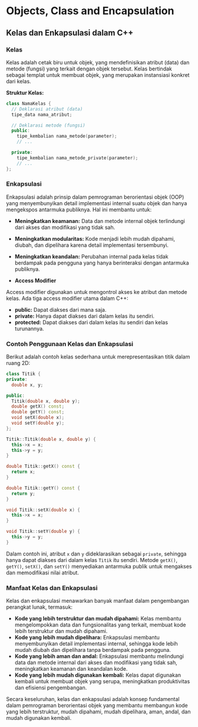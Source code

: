 # Objects, Class and Encapsulation

## Kelas dan Enkapsulasi dalam C++

### **Kelas**

Kelas adalah cetak biru untuk objek, yang mendefinisikan atribut (data) dan metode (fungsi) yang terkait dengan objek tersebut. Kelas bertindak sebagai templat untuk membuat objek, yang merupakan instansiasi konkret dari kelas.

**Struktur Kelas:**

```c++
class NamaKelas {
  // Deklarasi atribut (data)
  tipe_data nama_atribut;

  // Deklarasi metode (fungsi)
  public:
    tipe_kembalian nama_metode(parameter);
    // ...

  private:
    tipe_kembalian nama_metode_private(parameter);
    // ...
};
```

### **Enkapsulasi**

Enkapsulasi adalah prinsip dalam pemrograman berorientasi objek (OOP) yang menyembunyikan detail implementasi internal suatu objek dan hanya mengekspos antarmuka publiknya. Hal ini membantu untuk:

- **Meningkatkan keamanan:** Data dan metode internal objek terlindungi dari akses dan modifikasi yang tidak sah.
- **Meningkatkan modularitas:** Kode menjadi lebih mudah dipahami, diubah, dan dipelihara karena detail implementasi tersembunyi.
- **Meningkatkan keandalan:** Perubahan internal pada kelas tidak berdampak pada pengguna yang hanya berinteraksi dengan antarmuka publiknya.

- **Access Modifier**

Access modifier digunakan untuk mengontrol akses ke atribut dan metode kelas. Ada tiga access modifier utama dalam C++:

- **public:** Dapat diakses dari mana saja.
- **private:** Hanya dapat diakses dari dalam kelas itu sendiri.
- **protected:** Dapat diakses dari dalam kelas itu sendiri dan kelas turunannya.

### **Contoh Penggunaan Kelas dan Enkapsulasi**

Berikut adalah contoh kelas sederhana untuk merepresentasikan titik dalam ruang 2D:

```c++
class Titik {
private:
  double x, y;

public:
  Titik(double x, double y);
  double getX() const;
  double getY() const;
  void setX(double x);
  void setY(double y);
};

Titik::Titik(double x, double y) {
  this->x = x;
  this->y = y;
}

double Titik::getX() const {
  return x;
}

double Titik::getY() const {
  return y;
}

void Titik::setX(double x) {
  this->x = x;
}

void Titik::setY(double y) {
  this->y = y;
}
```

Dalam contoh ini, atribut `x` dan `y` dideklarasikan sebagai `private`, sehingga hanya dapat diakses dari dalam kelas `Titik` itu sendiri. Metode `getX()`, `getY()`, `setX()`, dan `setY()` menyediakan antarmuka publik untuk mengakses dan memodifikasi nilai atribut.

### **Manfaat Kelas dan Enkapsulasi**

Kelas dan enkapsulasi menawarkan banyak manfaat dalam pengembangan perangkat lunak, termasuk:

- **Kode yang lebih terstruktur dan mudah dipahami:** Kelas membantu mengelompokkan data dan fungsionalitas yang terkait, membuat kode lebih terstruktur dan mudah dipahami.
- **Kode yang lebih mudah dipelihara:** Enkapsulasi membantu menyembunyikan detail implementasi internal, sehingga kode lebih mudah diubah dan dipelihara tanpa berdampak pada pengguna.
- **Kode yang lebih aman dan andal:** Enkapsulasi membantu melindungi data dan metode internal dari akses dan modifikasi yang tidak sah, meningkatkan keamanan dan keandalan kode.
- **Kode yang lebih mudah digunakan kembali:** Kelas dapat digunakan kembali untuk membuat objek yang serupa, meningkatkan produktivitas dan efisiensi pengembangan.

Secara keseluruhan, kelas dan enkapsulasi adalah konsep fundamental dalam pemrograman berorientasi objek yang membantu membangun kode yang lebih terstruktur, mudah dipahami, mudah dipelihara, aman, andal, dan mudah digunakan kembali.
